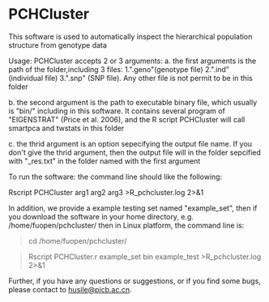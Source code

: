 # PCHCluster
This software is used to automatically inspect the hierarchical population structure from genotype data

Usage: PCHCluster accepts 2 or 3 arguments:
a.  the first arguments is the path of the folder,including 3 files:
1.".geno"(genotype file) 2.".ind" (individual file) 3.".snp" (SNP file). Any other file is not permit to be in this folder

b.  the second argument is the path to executable binary file, which usually is "bin/" including in this software. It contains
several program of "EIGENSTRAT" (Price et al. 2006), and the R script PCHCluster will call smartpca and twstats in this folder

c.  the thrid argument is an option sepecifying the output file name. If you don't give the thrid argument, then the output
file will in the folder sepcified with "_res.txt" in the folder named with the first argument

To run the software: the command line should like the following:

Rscript PCHCluster arg1 arg2 arg3 >R_pchcluster.log 2>&1 

In addition, we provide a example testing set named "example_set", then if you download the software in your home directory,
e.g. /home/fuopen/pchcluster/
then in Linux platform, the command line is:
>cd /home/fuopen/pchcluster/

>Rscript PCHCluster.r example_set bin example_test >R_pchcluster.log 2>&1

Further, if you have any questions or suggestions, or if you find some bugs, please contact to husile@picb.ac.cn.
